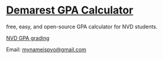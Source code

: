 # [Demarest GPA Calculator](https://chrome.google.com/webstore/detail/demarest-gpa-calculator/pggbiifbjifdpjccconjffpfaidfifbd?hl=en&authuser=0)

free, easy, and open-source GPA calculator for NVD students.

[NVD GPA grading](https://sites.google.com/nvnet.org/nvd-student-handbook-2019-2020/grading-policysystem/gpaclass-rank)

Email: mynameispyo@gmail.com